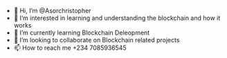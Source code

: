 - 👋 Hi, I’m @Asorchristopher
- 👀 I’m interested in learning and understanding the blockchain and how it works
- 🌱 I’m currently learning Blockchain Deleopment
- 💞️ I’m looking to collaborate on Blockchain related projects
- 📫 How to reach me +234 7085936545
<!---
Asorchristopher/Asorchristopher is a ✨ special ✨ repository because its `README.md` (this file) appears on your GitHub profile.
You can click the Preview link to take a look at your changes.
--->

